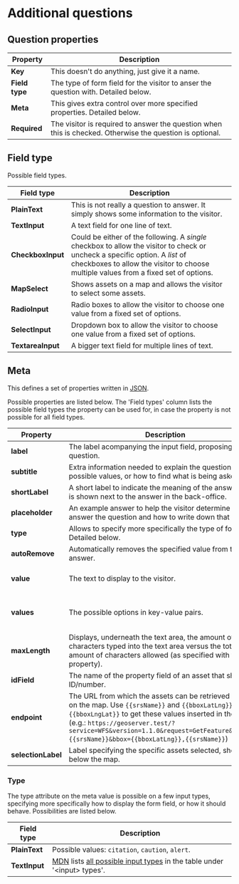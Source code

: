 # Additional questions

## Question properties

| Property | Description
| - | -
| **Key** | This doesn't do anything, just give it a name.
| **Field type** | The type of form field for the visitor to anser the question with. Detailed below.
| **Meta** | This gives extra control over more specified properties. Detailed below.
| **Required** | The visitor is required to answer the question when this is checked. Otherwise the question is optional.

## Field type

Possible field types.

| Field type | Description
| - | -
| **PlainText** | This is not really a question to answer. It simply shows some information to the visitor.
| **TextInput** | A text field for one line of text.
| **CheckboxInput** | Could be either of the following. A *single* checkbox to allow the visitor to check or uncheck a specific option. A *list* of checkboxes to allow the visitor to choose multiple values from a fixed set of options.
| **MapSelect** | Shows assets on a map and allows the visitor to select some assets.
| **RadioInput** | Radio boxes to allow the visitor to choose one value from a fixed set of options.
| **SelectInput** | Dropdown box to allow the visitor to choose one value from a fixed set of options.
| **TextareaInput** | A bigger text field for multiple lines of text.

## Meta

This defines a set of properties written in [JSON](https://developer.mozilla.org/en-US/docs/Learn/JavaScript/Objects/JSON).

Possible properties are listed below. The 'Field types' column lists the possible field types the property can be used for, in case the property is not possible for all field types.

| Property | Description | Field types
| - | - | -
| **label** | The label acompanying the input field, proposing the question.
| **subtitle** | Extra information needed to explain the question (e.g. possible values, or how to find what is being asked for).
| **shortLabel** | A short label to indicate the meaning of the answer. This is shown next to the answer in the back-office.
| **placeholder** | An example answer to help the visitor determine how to answer the question and how to write down that answer. | TextInput, TextareaInput
| **type** | Allows to specify more specifically the type of form field. Detailed below. | PlainText
| **autoRemove** | Automatically removes the specified value from the answer. | TextInput, TextareaInput
| **value** | The text to display to the visitor. | PlainText, CheckboxInput (single)
| **values** | The possible options in key-value pairs. | CheckboxInput (list), RadioInput, SelectInput
| **maxLength** | Displays, underneath the text area, the amount of characters typed into the text area versus the total amount of characters allowed (as specified with this property). | TextareaInput
| **idField** | The name of the property field of an asset that shows the ID/number. | MapSelect
| **endpoint** | The URL from which the assets can be retrieved to show on the map. Use `{{srsName}}` and `{{bboxLatLng}}` or `{{bboxLngLat}}` to get these values inserted in the URL. (e.g.: `https://geoserver.test/?service=WFS&version=1.1.0&request=GetFeature&srsName={{srsName}}&bbox={{bboxLatLng}},{{srsName}}`) | MapSelect
| **selectionLabel** | Label specifying the specific assets selected, shown below the map. | MapSelect

### Type

The type attribute on the meta value is possible on a few input types, specifying more specifically how to display the form field, or how it should behave. Possibilities are listed below.

| Field type | Description
| - | -
| **PlainText** | Possible values: `citation`, `caution`, `alert`.
| **TextInput** | [MDN](https://developer.mozilla.org) lists [all possible input types](https://developer.mozilla.org/en-US/docs/Web/HTML/Element/input) in the table under '\<input\> types'.
